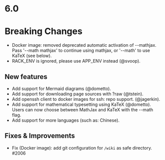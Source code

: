 # 6.0

# Breaking Changes

* Docker image: removed deprecated automatic activation of --mathjax. Pass '--math mathjax' to continue using mathjax, or '--math' to use KaTeX (see below).
* RACK_ENV is ignored, please use APP_ENV instead (@svoop).

## New features

* Add support for Mermaid diagrams (@dometto).
* Add support for downloading page sources with ?raw (@tstein).
* Add openssh client to docker images for ssh: repo support. (@jagerkin).
* Add support for mathematical typesetting using KaTeX (@dometto). Users can now choose between MathJax and KaTeX with the --math flag.
* Add support for more languages (such as: Chinese).

## Fixes & Improvements

* Fix (Docker image): add git configuration for `/wiki` as safe directory. #2006
